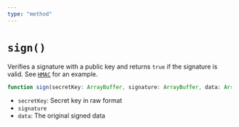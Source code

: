 ```yaml
---
type: "method"
---
```


# `sign()`

Verifies a signature with a public key and returns `true` if the signature is valid. See [`HMAC`](/reference/crypto/HMAC) for an example.

```ts
function sign(secretKey: ArrayBuffer, signature: ArrayBuffer, data: ArrayBuffer): Promise<boolean>;
```

- `secretKey`: Secret key in raw format
- `signature`
- `data`: The original signed data
